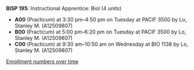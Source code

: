 **BISP 195**: Instructional Apprentice: Biol (4 units)

- **A00** (Practicum) at 3:30 pm–4:50 pm on Tuesday at PACIF 3500 by Lo, Stanley M. (A12509807)
- **B00** (Practicum) at 5:00 pm–6:20 pm on Tuesday at PACIF 3500 by Lo, Stanley M. (A12509807)
- **C00** (Practicum) at 9:30 am–10:50 am on Wednesday at BIO 1138 by Lo, Stanley M. (A12509807)

[Enrollment numbers over time](./BISP195.tsv)
